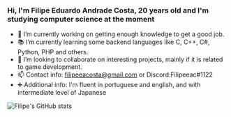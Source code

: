 ### Hi, I'm Filipe Eduardo Andrade Costa, 20 years old and I'm studying computer science at the moment

- 🔭 I’m currently working on getting enough knowledge to get a good job.
- 📚 I’m currently learning some backend languages like C, C++, C#, Python, PHP and others.
- 🤝 I’m looking to collaborate on interesting projects, mainly if it is related to game development.
- 📫 Contact info: filipeeacosta@gmail.com or Discord:Filipeeac#1122
- ➕ Additional info: I'm fluent in portuguese and english, and with intermediate level of Japanese

![Filipe's GitHub stats](https://github-readme-stats.vercel.app/api?username=Filipe-Eduardo-AC&show_icons=true&theme=dark&langs_count=true)
